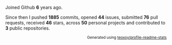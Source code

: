 Joined Github **6** years ago.

Since then I pushed **1885** commits, opened **44** issues, submitted **76** pull requests, received **46** stars, across **50** personal projects and contributed to **3** public repositories.

<p align="right"><sub>Generated using <a href="https://github.com/marketplace/actions/profile-readme-stats">teoxoy/profile-readme-stats</a></sub></p>
